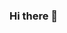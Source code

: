 ### Hi there 👋

<!--
**ibn-ashimi/ibn-ashimi** is a ✨ _special_ ✨ repository because its `README.md` (this file) appears on your GitHub profile.

Here are some ideas to get you started:
- 💬 Ask about me, I don't bite!
- 🔭 I’m currently working on ...
- 🌱 I’m currently learning ...
- 👯 I’m looking to collaborate on ...
- 🤔 I’m looking for help with ...

- 📫 How to reach me: ...
- 😄 Pronouns: ...
- ⚡ Fun fact: ...
-->
